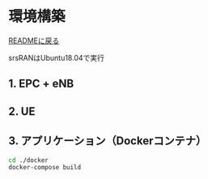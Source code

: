 # 環境構築

[READMEに戻る](../README.md)

srsRANはUbuntu18.04で実行

## 1. EPC + eNB

## 2. UE

## 3. アプリケーション（Dockerコンテナ）

```bash
cd ./docker
docker-compose build
```